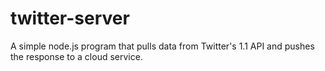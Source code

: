 twitter-server
==============

A simple node.js program that pulls data from Twitter's 1.1 API and pushes the response to a cloud service.
